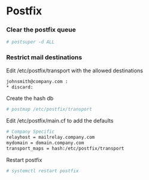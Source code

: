 # Postfix

### Clear the postfix queue
 
```bash
# postsuper -d ALL
```

### Restrict mail destinations

Edit /etc/postfix/transport with the allowed destinations
```bash
johnsmith@company.com :
* discard:
```

Create the hash db
```bash
# postmap /etc/postfix/transport
```

Edit /etc/postfix/main.cf to add the defaults
```bash
# Company Specific
relayhost = mailrelay.company.com
mydomain = domain.company.com
transport_maps = hash:/etc/postfix/transport
```

Restart postfix
```bash
# systemctl restart postfix
```
